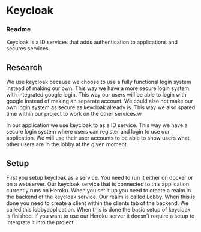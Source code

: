 # Keycloak
### Readme
Keycloak is a ID services that adds authentication to applications and secures services. 
## Research

We use keycloak because we choose to use a fully functional login system instead of making our own. This way we have a more secure login system with integrated google login. This way our users will be able to login with google instead of making an separate account. We could also not make our own login system as secure as keycloak already is. This way we also spared time within our project to work on the other services.w

In our application we use keycloak to as a ID service. This way we have a secure login system where users can register and login to use our application. We will use their user accounts to be able to show users what other users are in the lobby at the given moment. 

## Setup
First you setup keycloak as a service. You need to run it either on docker or on a webserver. Our keycloak service that is connected to this application currently runs on Heroku. When you set it up you need to create a realm in the backend of the keycloak service. Our realm is called Lobby. When this is done you need to create a client within the clients tab of the backend. We called this lobbyapplication. When this is done the basic setup of keycloak is finished. If you want to use our Heroku server it doesn’t require a setup to intergrate it into the project. 

